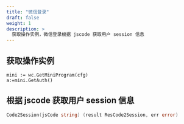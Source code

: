 ```yaml
---
title: "微信登录"
draft: false
weight: 1
description: >
  获取操作实例，微信登录根据 jscode 获取用户 session 信息
---
```


## 获取操作实例

```
mini := wc.GetMiniProgram(cfg)
a:=mini.GetAuth()
```

## 根据 jscode 获取用户 session 信息

```go
Code2Session(jsCode string) (result ResCode2Session, err error)
```
